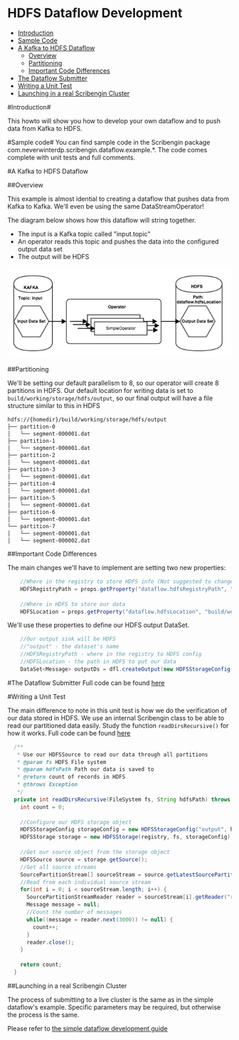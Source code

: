 HDFS Dataflow Development
=========================


- [Introduction](#introduction)
- [Sample Code](#sample-code)
- [A Kafka to HDFS Dataflow](#a-kafka-to-hdfs-dataflow)
  - [Overview](#overview)  
  - [Partitioning](#partitioning)
  - [Important Code Differences](#important-code-differences)
- [The Dataflow Submitter](#the-dataflow-submitter)
- [Writing a Unit Test](#writing-a-unit-test)
- [Launching in a real Scribengin Cluster](#launching-in-a-real-scribengin-cluster)

#Introduction#

This howto will show you how to develop your own dataflow and to push data from Kafka to HDFS.  

#Sample code#
You can find sample code in the Scribengin package com.neverwinterdp.scribengin.dataflow.example.*. The code comes complete with unit tests and full comments.

#A Kafka to HDFS Dataflow

##Overview

This example is almost idential to creating a dataflow that pushes data from Kafka to Kafka.  We'll even be using the same DataStreamOperator!

The diagram below shows how this dataflow will string together.

- The input is a Kafka topic called "input.topic"
- An operator reads this topic and pushes the data into the configured output data set
- The output will be HDFS

![HDFS Dataflow Example](../images/API_Example_Simple_HDFS.png "Simple HDFS Dataflow Example")

##Partitioning

We'll be setting our default parallelism to 8, so our operator will create 8 partitions in HDFS.  Our default location for writing data is set to ```build/working/storage/hdfs/output```, so our final output will have a file structure similar to this in HDFS

```
hdfs://{homedir}/build/working/storage/hdfs/output
├── partition-0
│   └── segment-000001.dat
├── partition-1
│   └── segment-000001.dat
├── partition-2
│   └── segment-000001.dat
├── partition-3
│   └── segment-000001.dat
├── partition-4
│   └── segment-000001.dat
├── partition-5
│   └── segment-000001.dat
├── partition-6
│   └── segment-000001.dat
└── partition-7
│   └── segment-000001.dat
│   └── segment-000002.dat
```

##Important Code Differences 

The main changes we'll have to implement are setting two new properties:
```java
    //Where in the registry to store HDFS info (Not suggested to change this)
    HDFSRegistryPath = props.getProperty("dataflow.hdfsRegistryPath", "/storage/hdfs/output");
    
    //Where in HDFS to store our data
    HDFSLocation = props.getProperty("dataflow.hdfsLocation", "build/working/storage/hdfs/output");
```

We'll use these properties to define our HDFS output DataSet.
```java
    //Our output sink will be HDFS
    //"output" - the dataset's name
    //HDFSRegistryPath - where in the registry to HDFS config
    //HDFSLocation - the path in HDFS to put our data
    DataSet<Message> outputDs = dfl.createOutput(new HDFSStorageConfig("output", hdfsLocation));

```


#The Dataflow Submitter
Full code can be found [here](https://github.com/Nventdata/NeverwinterDP/blob/master/scribengin/dataflow/example/src/main/java/com/neverwinterdp/scribengin/dataflow/example/hdfs/ExampleHdfsDataflowSubmitter.java)


#Writing a Unit Test

The main difference to note in this unit test is how we do the verification of our data stored in HDFS.  We use an internal Scribengin class to be able to read our partitioned data easily.  Study the function ```readDirsRecursive()``` for how it works.  Full code can be found [here](https://github.com/Nventdata/NeverwinterDP/blob/master/scribengin/dataflow/example/src/test/java/com/neverwinterdp/scribengin/dataflow/example/hdfs/ExampleHdfsDataflowSubmitterTest.java)


```java
  /**
   * Use our HDFSSource to read our data through all partitions
   * @param fs HDFS File system
   * @param hdfsPath Path our data is saved to
   * @return count of records in HDFS
   * @throws Exception
   */
  private int readDirsRecursive(FileSystem fs, String hdfsPath) throws Exception{
    int count = 0;
    
    //Configure our HDFS storage object
    HDFSStorageConfig storageConfig = new HDFSStorageConfig("output", hdfsPath);
    HDFSStorage storage = new HDFSStorage(registry, fs, storageConfig);
    
    //Get our source object from the storage object
    HDFSSource source = storage.getSource();
    //Get all source streams
    SourcePartitionStream[] sourceStream = source.getLatestSourcePartition().getPartitionStreams();
    //Read from each individual source stream
    for(int i = 0; i < sourceStream.length; i++) {
      SourcePartitionStreamReader reader = sourceStream[i].getReader("reader-for-stream-" + i);
      Message message = null;
      //Count the number of messages
      while((message = reader.next(3000)) != null) {
        count++;
      }
      reader.close();
    }
    
    return count;
  }
```


##Launching in a real Scribengin Cluster

The process of submitting to a live cluster is the same as in the simple dataflow's example.  Specific parameters may be required, but otherwise the process is the same. 

Please refer to [the simple dataflow development guide](simpleDataflowDev.md#launching-in-a-real-scribengin-cluster)